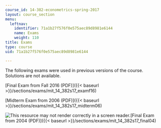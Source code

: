 ```yaml
---
course_id: 14-382-econometrics-spring-2017
layout: course_section
menu:
  leftnav:
    identifier: 71a1b27f576f0e575aec89d8981e6144
    name: Exams
    weight: 110
title: Exams
type: course
uid: 71a1b27f576f0e575aec89d8981e6144

---
```


The following exams were used in previous versions of the course. Solutions are not available. 

[Final Exam from Fall 2016 (PDF)]({{< baseurl >}}/sections/exams/mit_14_382s17_examf16)

[Midterm Exam from 2006 (PDF)]({{< baseurl >}}/sections/exams/mit_14_382s17_midterm06)

![This resource may not render correctly in a screen reader.](/images/inacessible.gif)[Final Exam from 2004 (PDF)]({{< baseurl >}}/sections/exams/mit_14_382s17_final04)